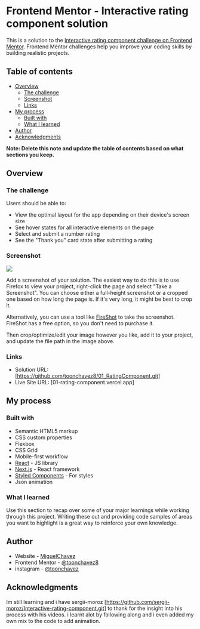 # Frontend Mentor - Interactive rating component solution

This is a solution to the [Interactive rating component challenge on Frontend Mentor](https://www.frontendmentor.io/challenges/interactive-rating-component-koxpeBUmI). Frontend Mentor challenges help you improve your coding skills by building realistic projects. 

## Table of contents

- [Overview](#overview)
  - [The challenge](#the-challenge)
  - [Screenshot](#screenshot)
  - [Links](#links)
- [My process](#my-process)
  - [Built with](#built-with)
  - [What I learned](#what-i-learned)
- [Author](#author)
- [Acknowledgments](#acknowledgments)

**Note: Delete this note and update the table of contents based on what sections you keep.**

## Overview

### The challenge

Users should be able to:

- View the optimal layout for the app depending on their device's screen size
- See hover states for all interactive elements on the page
- Select and submit a number rating
- See the "Thank you" card state after submitting a rating

### Screenshot

![](./screenshot.jpg)

Add a screenshot of your solution. The easiest way to do this is to use Firefox to view your project, right-click the page and select "Take a Screenshot". You can choose either a full-height screenshot or a cropped one based on how long the page is. If it's very long, it might be best to crop it.

Alternatively, you can use a tool like [FireShot](https://getfireshot.com/) to take the screenshot. FireShot has a free option, so you don't need to purchase it. 

Then crop/optimize/edit your image however you like, add it to your project, and update the file path in the image above.

### Links

- Solution URL: [https://github.com/toonchavez8/01_RatingComponent.git]
- Live Site URL: [01-rating-component.vercel.app]

## My process

### Built with

- Semantic HTML5 markup
- CSS custom properties
- Flexbox
- CSS Grid
- Mobile-first workflow
- [React](https://reactjs.org/) - JS library
- [Next.js](https://nextjs.org/) - React framework
- [Styled Components](https://styled-components.com/) - For styles
- Json animation

### What I learned

Use this section to recap over some of your major learnings while working through this project. Writing these out and providing code samples of areas you want to highlight is a great way to reinforce your own knowledge.



## Author

- Website - [MiguelChavez](https://www.your-site.com)
- Frontend Mentor - [@toonchavez8](https://www.frontendmentor.io/profile/toonchavez8)
- instagram - [@toonchavez](https://www.instagram.com/toonchavez/)


## Acknowledgments

Im still learning and i have sergii-moroz [https://github.com/sergii-moroz/Interactive-rating-component.git] to thank for the insight into his process with his videos. i learnt alot by following along and i even added my own mix to the code to add animation.
